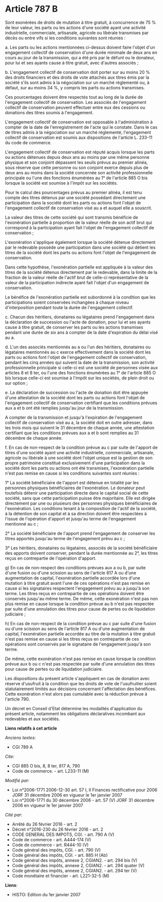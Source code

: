 # Article 787 B

Sont exonérées de droits de mutation à titre gratuit, à concurrence de 75 % de leur valeur, les parts ou les actions d'une
société ayant une activité industrielle, commerciale, artisanale, agricole ou libérale transmises par décès ou entre vifs si
les conditions suivantes sont réunies :

a. Les parts ou les actions mentionnées ci-dessus doivent faire l'objet d'un engagement collectif de conservation d'une durée
minimale de deux ans en cours au jour de la transmission, qui a été pris par le défunt ou le donateur, pour lui et ses ayants
cause à titre gratuit, avec d'autres associés ;

b. L'engagement collectif de conservation doit porter sur au moins 20 % des droits financiers et des droits de vote attachés
aux titres émis par la société s'ils sont admis à la négociation sur un marché réglementé ou, à défaut, sur au moins 34 %, y
compris les parts ou actions transmises.

Ces pourcentages doivent être respectés tout au long de la durée de l'engagement collectif de conservation. Les associés de
l'engagement collectif de conservation peuvent effectuer entre eux des cessions ou donations des titres soumis à
l'engagement.

L'engagement collectif de conservation est opposable à l'administration à compter de la date de l'enregistrement de l'acte
qui le constate. Dans le cas de titres admis à la négociation sur un marché réglementé, l'engagement collectif de
conservation est soumis aux dispositions de l'article L. 233-11 du code de commerce.

L'engagement collectif de conservation est réputé acquis lorsque les parts ou actions détenues depuis deux ans au moins par
une même personne physique et son conjoint dépassent les seuils prévus au premier alinéa, sous réserve que cette personne ou
son conjoint exerce depuis plus de deux ans au moins dans la société concernée son activité professionnelle principale ou
l'une des fonctions énumérées au 1° de l'article 885 O bis lorsque la société est soumise à l'impôt sur les sociétés.

Pour le calcul des pourcentages prévus au premier alinéa, il est tenu compte des titres détenus par une société possédant
directement une participation dans la société dont les parts ou actions font l'objet de l'engagement collectif de
conservation visé au a et auquel elle a souscrit.

La valeur des titres de cette société qui sont transmis bénéficie de l'exonération partielle à proportion de la valeur réelle
de son actif brut qui correspond à la participation ayant fait l'objet de l'engagement collectif de conservation ;

L'exonération s'applique également lorsque la société détenue directement par le redevable possède une participation dans une
société qui détient les titres de la société dont les parts ou actions font l'objet de l'engagement de conservation.

Dans cette hypothèse, l'exonération partielle est appliquée à la valeur des titres de la société détenus directement par le
redevable, dans la limite de la fraction de la valeur réelle de l'actif brut de celle-ci représentative de la valeur de la
participation indirecte ayant fait l'objet d'un engagement de conservation.

Le bénéfice de l'exonération partielle est subordonné à la condition que les participations soient conservées inchangées à
chaque niveau d'interposition pendant toute la durée de l'engagement collectif.

c. Chacun des héritiers, donataires ou légataires prend l'engagement dans la déclaration de succession ou l'acte de donation,
pour lui et ses ayants cause à titre gratuit, de conserver les parts ou les actions transmises pendant une durée de six ans à
compter de la date d'expiration du délai visé au a.

d. L'un des associés mentionnés au a ou l'un des héritiers, donataires ou légataires mentionnés au c exerce effectivement
dans la société dont les parts ou actions font l'objet de l'engagement collectif de conservation, pendant les cinq années qui
suivent la date de la transmission, son activité professionnelle principale si celle-ci est une société de personnes visée
aux articles 8 et 8 ter, ou l'une des fonctions énumérées au 1° de l'article 885 O bis lorsque celle-ci est soumise à l'impôt
sur les sociétés, de plein droit ou sur option ;

e. La déclaration de succession ou l'acte de donation doit être appuyée d'une attestation de la société dont les parts ou
actions font l'objet de l'engagement collectif de conservation certifiant que les conditions prévues aux a et b ont été
remplies jusqu'au jour de la transmission.

A compter de la transmission et jusqu'à l'expiration de l'engagement collectif de conservation visé au a, la société doit en
outre adresser, dans les trois mois qui suivent le 31 décembre de chaque année, une attestation certifiant que les conditions
prévues aux a et b sont remplies au 31 décembre de chaque année.

f. En cas de non-respect de la condition prévue au c par suite de l'apport de titres d'une société ayant une activité
industrielle, commerciale, artisanale, agricole ou libérale à une société dont l'objet unique est la gestion de son propre
patrimoine constitué exclusivement d'une participation dans la société dont les parts ou actions ont été transmises,
l'exonération partielle n'est pas remise en cause si les conditions suivantes sont réunies :

1° La société bénéficiaire de l'apport est détenue en totalité par les personnes physiques bénéficiaires de l'exonération. Le
donateur peut toutefois détenir une participation directe dans le capital social de cette société, sans que cette
participation puisse être majoritaire. Elle est dirigée directement par une ou plusieurs des personnes physiques
bénéficiaires de l'exonération. Les conditions tenant à la composition de l'actif de la société, à la détention de son
capital et à sa direction doivent être respectées à l'issue de l'opération d'apport et jusqu'au terme de l'engagement
mentionné au c ;

2° La société bénéficiaire de l'apport prend l'engagement de conserver les titres apportés jusqu'au terme de l'engagement
prévu au c ;

3° Les héritiers, donataires ou légataires, associés de la société bénéficiaire des apports doivent conserver, pendant la
durée mentionnée au 2°, les titres reçus en contrepartie de l'opération d'apport.

g) En cas de non-respect des conditions prévues aux a ou b, par suite d'une fusion ou d'une scission au sens de l'article 817
A ou d'une augmentation de capital, l'exonération partielle accordée lors d'une mutation à titre gratuit avant l'une de ces
opérations n'est pas remise en cause si les signataires respectent l'engagement prévu au a jusqu'à son terme. Les titres
reçus en contrepartie de ces opérations doivent être conservés jusqu'au même terme. De même, cette exonération n'est pas non
plus remise en cause lorsque la condition prévue au b n'est pas respectée par suite d'une annulation des titres pour cause de
pertes ou de liquidation judiciaire ;

h) En cas de non-respect de la condition prévue au c par suite d'une fusion ou d'une scission au sens de l'article 817 A ou
d'une augmentation de capital, l'exonération partielle accordée au titre de la mutation à titre gratuit n'est pas remise en
cause si les titres reçus en contrepartie de ces opérations sont conservés par le signataire de l'engagement jusqu'à son
terme.

De même, cette exonération n'est pas remise en cause lorsque la condition prévue aux b ou c n'est pas respectée par suite
d'une annulation des titres pour cause de pertes ou de liquidation judiciaire.

Les dispositions du présent article s'appliquent en cas de donation avec réserve d'usufruit à la condition que les droits de
vote de l'usufruitier soient statutairement limités aux décisions concernant l'affectation des bénéfices. Cette exonération
n'est alors pas cumulable avec la réduction prévue à l'article 790.

Un décret en Conseil d'Etat détermine les modalités d'application du présent article, notamment les obligations déclaratives
incombant aux redevables et aux sociétés.

**Liens relatifs à cet article**

_Anciens textes_:

  - CGI 789 A

_Cite_:

  - CGI 885 O bis, 8, 8 ter, 817 A, 790
  - Code de commerce. - art. L233-11 (M)

_Modifié par_:

  - Loi n°2006-1771 2006-12-30 art. 57 I, II Finances rectificative pour 2006 JORF 31 décembre 2006 en vigueur le 1er janvier 2007
  - Loi n°2006-1771 du 30 décembre 2006 - art. 57 (V) JORF 31 décembre 2006 en vigueur le 1er janvier 2007

_Cité par_:

  - Arrêté du 26 février 2016 - art. 2
  - Décret n°2016-230 du 26 février 2016 - art. 2
  - CODE GENERAL DES IMPOTS, CGI. - art. 790 A (V)
  - Code de commerce - art. A444-174 (V)
  - Code de commerce - art. R444-10 (V)
  - Code général des impôts, CGI. - art. 790 (V)
  - Code général des impôts, CGI. - art. 885 H (Ab)
  - Code général des impôts, annexe 2, CGIAN2. - art. 294 bis (V)
  - Code général des impôts, annexe 2, CGIAN2. - art. 294 quater (V)
  - Code général des impôts, annexe 2, CGIAN2. - art. 294 ter (V)
  - Code monétaire et financier - art. L221-32-5 (M)

**Liens**:

  - HISTO: Edition du 1er janvier 2007
